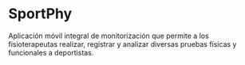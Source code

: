 # SportPhy
Aplicación móvil integral de monitorización que permite a los fisioterapeutas realizar, registrar y analizar diversas pruebas físicas y funcionales a deportistas.
